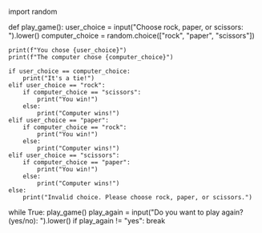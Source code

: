 import random

def play_game():
    user_choice = input("Choose rock, paper, or scissors: ").lower()
    computer_choice = random.choice(["rock", "paper", "scissors"])

    print(f"You chose {user_choice}")
    print(f"The computer chose {computer_choice}")

    if user_choice == computer_choice:
        print("It's a tie!")
    elif user_choice == "rock":
        if computer_choice == "scissors":
            print("You win!")
        else:
            print("Computer wins!")
    elif user_choice == "paper":
        if computer_choice == "rock":
            print("You win!")
        else:
            print("Computer wins!")
    elif user_choice == "scissors":
        if computer_choice == "paper":
            print("You win!")
        else:
            print("Computer wins!")
    else:
        print("Invalid choice. Please choose rock, paper, or scissors.")

while True:
    play_game()
    play_again = input("Do you want to play again? (yes/no): ").lower()
    if play_again != "yes":
        break

